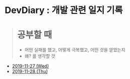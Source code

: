 # DevDiary : 개발 관련 일지 기록

> # 공부할 때
>
> - 어떤 실패를 했고, 어떻게 극복했고, 어떤 것을 얻었는지
> - 왜? 를 생각할 것

- [2019-11-27 (Wed)](https://github.com/DevLimK1/DevDiary/blob/master/2019/191127Wed.md)
- [2019-11-28 (Thu)](https://github.com/DevLimK1/DevDiary/blob/master/2019/191128Thu.md)
